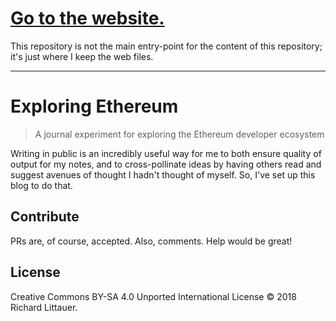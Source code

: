 # [Go to the website.](https://richardlitt.github.io/exploring-eth)

This repository is not the main entry-point for the content of this repository; it's just where I keep the web files.

---

# Exploring Ethereum

> A journal experiment for exploring the Ethereum developer ecosystem

Writing in public is an incredibly useful way for me to both ensure quality of output for my notes, and to cross-pollinate ideas by having others read and suggest avenues of thought I hadn't thought of myself. So, I've set up this blog to do that.


## Contribute

PRs are, of course, accepted. Also, comments. Help would be great!

## License

Creative Commons BY-SA 4.0 Unported International License © 2018 Richard Littauer.
